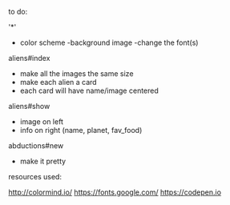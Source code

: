to do: 

'*'
- color scheme
-background image
-change the font(s)

aliens#index
- make all the images the same size
- make each alien a card
- each card will have name/image centered

aliens#show
- image on left
- info on right (name, planet, fav_food)

abductions#new
- make it pretty

resources used:

http://colormind.io/
https://fonts.google.com/
https://codepen.io
